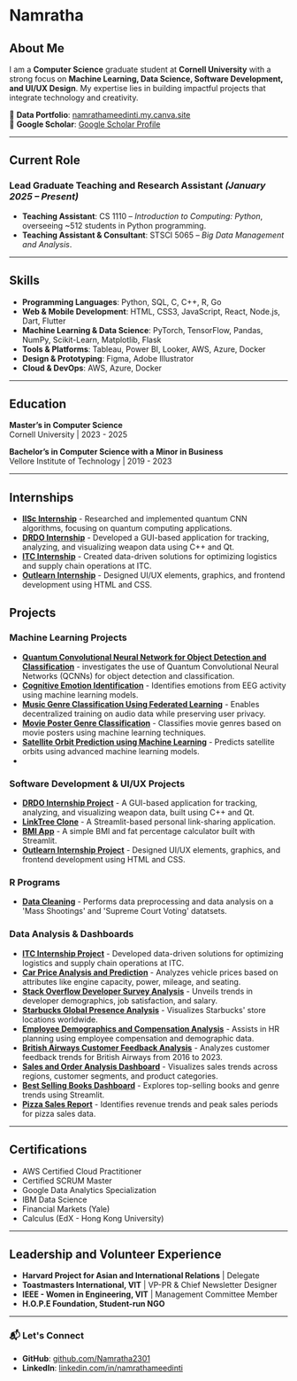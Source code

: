 # Namratha 

## About Me  
I am a **Computer Science** graduate student at **Cornell University** with a strong focus on **Machine Learning, Data Science, Software Development, and UI/UX Design**. My expertise lies in building impactful projects that integrate technology and creativity.  

📂 **Data Portfolio**: [namrathameedinti.my.canva.site](https://namrathameedinti.my.canva.site)  
📄 **Google Scholar**: [Google Scholar Profile](https://scholar.google.com/citations?user=XGkVFoQAAAAJ&hl=en)  

---
## Current Role  

### **Lead Graduate Teaching and Research Assistant** *(January 2025 – Present)*  
- **Teaching Assistant**: CS 1110 – *Introduction to Computing: Python*, overseeing ~512 students in Python programming.  
- **Teaching Assistant & Consultant**: STSCI 5065 – *Big Data Management and Analysis*.  

---

## Skills  

- **Programming Languages**: Python, SQL, C, C++, R, Go
- **Web & Mobile Development**: HTML, CSS3, JavaScript, React, Node.js, Dart, Flutter
- **Machine Learning & Data Science**: PyTorch, TensorFlow, Pandas, NumPy, Scikit-Learn, Matplotlib, Flask  
- **Tools & Platforms**: Tableau, Power BI, Looker, AWS, Azure, Docker  
- **Design & Prototyping**: Figma, Adobe Illustrator  
- **Cloud & DevOps**: AWS, Azure, Docker  

---

## Education  

**Master’s in Computer Science**  
Cornell University | 2023 - 2025  

**Bachelor’s in Computer Science with a Minor in Business**  
Vellore Institute of Technology | 2019 - 2023  

---
## Internships  

- **[IISc Internship](https://github.com/Namratha2301/quantum-computing-internship)** - Researched and implemented quantum CNN algorithms, focusing on quantum computing applications.  
- **[DRDO Internship](https://github.com/Namratha2301/drdo-internship)** - Developed a GUI-based application for tracking, analyzing, and visualizing weapon data using C++ and Qt.  
- **[ITC Internship](https://github.com/Namratha2301/itc-internship)** - Created data-driven solutions for optimizing logistics and supply chain operations at ITC.  
- **[Outlearn Internship](https://github.com/Namratha2301/outlearn-internship)** - Designed UI/UX elements, graphics, and frontend development using HTML and CSS.  


## Projects  

### Machine Learning Projects  
- **[Quantum Convolutional Neural Network for Object Detection and Classification](https://github.com/Namratha2301/quantum-computing-internship)** -  investigates the use of Quantum Convolutional Neural Networks (QCNNs) for object detection and classification. 
- **[Cognitive Emotion Identification](https://github.com/Namratha2301/CognitiveEmotion)** - Identifies emotions from EEG activity using machine learning models.  
- **[Music Genre Classification Using Federated Learning](https://github.com/Namratha2301/music-genre-classification-)** - Enables decentralized training on audio data while preserving user privacy.  
- **[Movie Poster Genre Classification](https://scholar.google.com/citations?view_op=view_citation&hl=en&user=XGkVFoQAAAAJ&citation_for_view=XGkVFoQAAAAJ:9yKSN-GCB0IC)** - Classifies movie genres based on movie posters using machine learning techniques.  
- **[Satellite Orbit Prediction using Machine Learning](https://github.com/Namratha2301/satellite_orbit_prediction)** - Predicts satellite orbits using advanced machine learning models.  
- 
### Software Development & UI/UX Projects   
- **[DRDO Internship Project](https://github.com/Namratha2301/drdo-internship)** - A GUI-based application for tracking, analyzing, and visualizing weapon data, built using C++ and Qt.
- **[LinkTree Clone](https://github.com/Namratha2301/linktree-clone)** - A Streamlit-based personal link-sharing application.  
- **[BMI App](https://github.com/Namratha2301/bmi-app)** - A simple BMI and fat percentage calculator built with Streamlit.
- **[Outlearn Internship Project](https://github.com/Namratha2301/outlearn-internship)** - Designed UI/UX elements, graphics, and frontend development using HTML and CSS.  

### R Programs  
- **[Data Cleaning](https://github.com/Namratha2301/r_programs)** - Performs data preprocessing and data analysis on a 'Mass Shootings' and 'Supreme Court Voting' datatsets.

### Data Analysis & Dashboards  
- **[ITC Internship Project](https://github.com/Namratha2301/itc-internship)** - Developed data-driven solutions for optimizing logistics and supply chain operations at ITC.  
- **[Car Price Analysis and Prediction](https://github.com/Namratha2301/CarPrice_AnalysisAndPrediction)** - Analyzes vehicle prices based on attributes like engine capacity, power, mileage, and seating.  
- **[Stack Overflow Developer Survey Analysis](https://github.com/Namratha2301/stackoverflow-analysis)** - Unveils trends in developer demographics, job satisfaction, and salary.  
- **[Starbucks Global Presence Analysis](https://github.com/Namratha2301/starbucks_global_presence)** - Visualizes Starbucks' store locations worldwide.  
- **[Employee Demographics and Compensation Analysis](https://github.com/Namratha2301/employee_demographics_compensation)** - Assists in HR planning using employee compensation and demographic data.  
- **[British Airways Customer Feedback Analysis](https://github.com/Namratha2301/british_airways_analysis)** - Analyzes customer feedback trends for British Airways from 2016 to 2023.  
- **[Sales and Order Analysis Dashboard](https://github.com/Namratha2301/sales-orders-analysis)** - Visualizes sales trends across regions, customer segments, and product categories.  
- **[Best Selling Books Dashboard](https://github.com/Namratha2301/best-selling-books)** - Explores top-selling books and genre trends using Streamlit.  
- **[Pizza Sales Report](https://github.com/Namratha2301/pizza_sales)** - Identifies revenue trends and peak sales periods for pizza sales data.  

---

## Certifications  
- AWS Certified Cloud Practitioner  
- Certified SCRUM Master  
- Google Data Analytics Specialization  
- IBM Data Science  
- Financial Markets (Yale)  
- Calculus (EdX - Hong Kong University)  

---

## Leadership and Volunteer Experience  
- **Harvard Project for Asian and International Relations** | Delegate  
- **Toastmasters International, VIT** | VP-PR & Chief Newsletter Designer  
- **IEEE - Women in Engineering, VIT** | Management Committee Member  
- **H.O.P.E Foundation, Student-run NGO**  

---

### 📬 Let's Connect  
- **GitHub**: [github.com/Namratha2301](https://github.com/Namratha2301)  
- **LinkedIn**: [linkedin.com/in/namrathameedinti](https://linkedin.com/in/namrathameedinti)  


